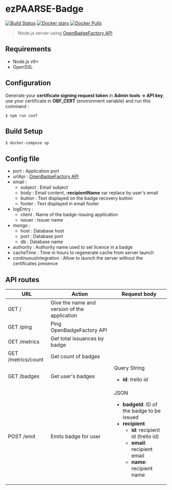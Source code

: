 # ezPAARSE-Badge
[![Build Status](https://travis-ci.org/ezpaarse-project/ezpaarse-badge.svg?branch=master)](https://travis-ci.org/ezpaarse-project/ezpaarse-badge)
[![Docker stars](https://img.shields.io/docker/stars/ezpaarseproject/ezpaarse-badge.svg)](https://hub.docker.com/r/ezpaarseproject/ezpaarse-badge/)
[![Docker Pulls](https://img.shields.io/docker/pulls/ezpaarseproject/ezpaarse-badge.svg)](https://hub.docker.com/r/ezpaarseproject/ezpaarse-badge/)

> Node.js server using [OpenBadgeFactory API](https://openbadgefactory.com/developers/#open-badge-factory-rest-api)

## Requirements
+ Node.js v9+
+ OpenSSL

## Configuration
Generate your **certificate signing request token** in **Admin tools &rarr; API key**, use your certificate in **OBF_CERT** (environment variable) and run this command :
```
$ npm run conf
```

## Build Setup
```
$ docker-compose up
```

## Config file
+ port : Application port
+ urlApi : [OpenBadgeFactory API](https://openbadgefactory.com/developers/#open-badge-factory-rest-api)
+ email :
  + subject : Email subject
  + body : Email content, <strong>:recipientName</strong> var replace by user's email
  + button : Text displayed on the badge recovery button
  + footer : Text displayed in email footer
+ logEntry :
  + client : Name of the badge-issuing application
  + issuer : Issuer name
+ mongo :
  + host : Database host
  + port : Database port
  + db : Database name
+ authority : Authority name used to set licence in a badge
+ cacheTime : Time in hours to regenerate cache from server launch
+ continuousIntegration : Allow to launch the server without the certificates presence

## API routes
<table>
  <thead>
    <tr>
      <th>URL</th>
      <th>Action</th>
      <th>Request body</th>
    </tr>
  </thead>
  <tbody>
    <tr>
      <td>GET /</td>
      <td>Give the name and version of the application</td>
      <td></td>
    </tr>
    <tr>
      <td>GET /ping</td>
      <td>Ping OpenBadgeFactory API</td>
      <td></td>
    </tr>
    <tr>
      <td>GET /metrics</td>
      <td>Get total issuances by badge</td>
      <td></td>
    </tr>
    <tr>
      <td>GET /metrics/count</td>
      <td>Get count of badges</td>
      <td></td>
    </tr>
    <tr>
      <td>GET /badges</td>
      <td>Get user's badges</td>
      <td>Query String
        <ul>
          <li><strong>id</strong>: trello id</li>
        </ul>
      </td>
    </tr>
    <tr>
      <td>POST /emit</td>
      <td>Emits badge for user</td>
      <td>JSON
        <ul>
          <li>
            <strong>badgeId</strong>: ID of the badge to be issued</li>
          <li>
            <strong>recipient</strong>
            <ul>
              <li><strong>id</strong>: recipient id (trello id)</li>
              <li><strong>email</strong>: recipient email</li>
              <li><strong>name</strong>: recipient name</li>
            </ul>
          </li>
        </ul>
      </td>
    </tr>
  </tbody>
</table>
